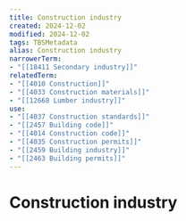 ```yaml
---
title: Construction industry
created: 2024-12-02
modified: 2024-12-02
tags: TBSMetadata
alias: Construction industry
narrowerTerm:
- "[[18411 Secondary industry]]"
relatedTerm:
- "[[4010 Construction]]"
- "[[4033 Construction materials]]"
- "[[12668 Lumber industry]]"
use:
- "[[4037 Construction standards]]"
- "[[2457 Building code]]"
- "[[4014 Construction code]]"
- "[[4035 Construction permits]]"
- "[[2459 Building industry]]"
- "[[2463 Building permits]]"
---
```

# Construction industry
